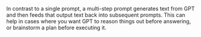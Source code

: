In contrast to a single prompt, a multi-step prompt generates text from GPT and then feeds that output text back into subsequent prompts. This can help in cases where you want GPT to reason things out before answering, or brainstorm a plan before executing it.
